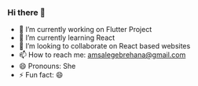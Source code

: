 ### Hi there 👋
- 🔭 I’m currently working on Flutter Project
- 🌱 I’m currently learning React
- 👯 I’m looking to collaborate on React based websites
- 📫 How to reach me: amsalegebrehana@gmail.com
- 😄 Pronouns: She
- ⚡ Fun fact: 😄 

<!--
**Amsalegebrehana/Amsalegebrehana** is a ✨ _special_ ✨ repository because its `README.md` (this file) appears on your GitHub profile.



-->
